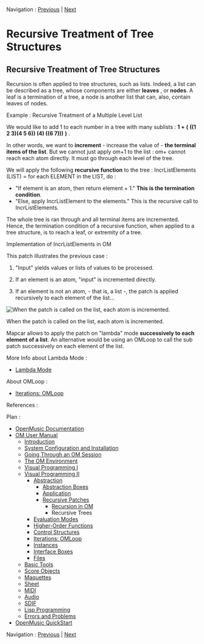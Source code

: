 Navigation : [Previous](RecursivePatch "page précédente\(Recursion
in OM\)") | [Next](EvalModes "Next\(Evaluation
Modes\)")


# Recursive Treatment of Tree Structures

## Recursive Treatment of Tree Structures

Recursion is often applied to tree structures, such as lists. Indeed, a list
can be described as a tree, whose components are either **leaves** , or
**nodes**. A leaf is a termination of a tree, a node is another list that can,
also, contain leaves of nodes.

Example : Recursive Treatment of a Multiple Level List

We would like to add 1 to each number in a tree with many sublists : **1 +**
**(** **((1 2 3)(4 5 6)) (4) ((6 7)))** **)** .

In other words, we want to **increment** - increase the value of - **the
terminal items of the list**. But we cannot just apply om+1 to the list : om+
cannot reach each atom directly. It must go through each level of the tree.

We will apply the following **recursive function** to the tree :
IncrListElements (LIST) =  for each ELEMENT in the LIST, do  :

  * "If element is an atom, then return element + 1." **This is the termination condition**. 
  * "Else, apply IncrListElement to the elements." This is the recursive call to IncrListElements. 

The whole tree is ran through and all terminal items are incremented. Hence,
the termination condition of a recursive function, when applied to a tree
structure, is to reach a leaf, or extremity of a tree.

Implementation of IncrListElements in OM

This patch illustrates the previous case :

  1. "Input" yields values or lists of values to be processed.

  2. If an element is an atom, "input" is incremented directly. 

  3. If an element is not an atom, - that is, a list -, the patch is applied recursively to each element of the list...

![When the patch is called on the list, each atom is
incremented.](../res/reclist.png)

When the patch is called on the list, each atom is incremented.

Mapcar allows to apply the patch on "lambda" mode **successively to each
element of a list**. An alternative would be using an OMLoop to call the sub
patch successively on each element of the list.

More Info about Lambda Mode :

  * [Lambda Mode](LambdaMode)

About OMLoop :

  * [Iterations: OMLoop](OMLoop)

References :

Plan :

  * [OpenMusic Documentation](OM-Documentation)
  * [OM User Manual](OM-User-Manual)
    * [Introduction](00-Sommaire)
    * [System Configuration and Installation](Installation)
    * [Going Through an OM Session](Goingthrough)
    * [The OM Environment](Environment)
    * [Visual Programming I](BasicVisualProgramming)
    * [Visual Programming II](AdvancedVisualProgramming)
      * [Abstraction](Abstraction)
        * [Abstraction Boxes](AbsBoxes)
        * [Application](AbsApplication)
        * [Recursive Patches](Recursion)
          * [Recursion in OM](RecursivePatch)
          * Recursive Trees
      * [Evaluation Modes](EvalModes)
      * [Higher-Order Functions](HighOrder)
      * [Control Structures](Control)
      * [Iterations: OMLoop](OMLoop)
      * [Instances](Instances)
      * [Interface Boxes](InterfaceBoxes)
      * [Files](Files)
    * [Basic Tools](BasicObjects)
    * [Score Objects](ScoreObjects)
    * [Maquettes](Maquettes)
    * [Sheet](Sheet)
    * [MIDI](MIDI)
    * [Audio](Audio)
    * [SDIF](SDIF)
    * [Lisp Programming](Lisp)
    * [Errors and Problems](errors)
  * [OpenMusic QuickStart](QuickStart-Chapters)

Navigation : [Previous](RecursivePatch "page précédente\(Recursion
in OM\)") | [Next](EvalModes "Next\(Evaluation
Modes\)")

